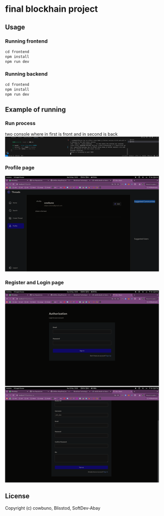 # final blockhain project

## Usage
### Running frontend
```
cd frontend
npm install
npm run dev
```

### Running backend
```
cd frontend
npm install
npm run dev
```

## Example of running
### Run process
two console where in first is front and in second is back
![alt text](readme/run.png)

### Profile page
![alt text](readme/profile.png)


### Register and Login page
![alt text](readme/login.png)
![alt text](readme/reg.png)
## License
Copyright (c) cowbuno, Blisstod, SoftDev-Abay